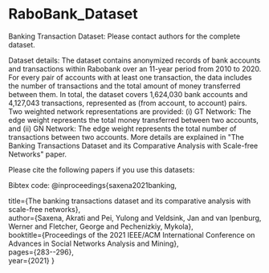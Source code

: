 # RaboBank_Dataset

Banking Transaction Dataset: Please contact authors for the complete dataset.

Dataset details: The dataset contains anonymized records of bank accounts and transactions within Rabobank over an 11-year period from 2010 to 2020. For every pair of accounts with at least one transaction, the data includes the number of transactions and the total amount of money transferred between them. In total, the dataset covers 1,624,030 bank accounts and 4,127,043 transactions, represented as (from account, to account) pairs. Two weighted network representations are provided: (i) GT Network: The edge weight represents the total money transferred between two accounts, and (ii) GN Network: The edge weight represents the total number of transactions between two accounts. More details are explained in "The Banking Transactions Dataset and its Comparative Analysis with Scale-free Networks" paper.

Please cite the following papers if you use this datasets:

Bibtex code: @inproceedings{saxena2021banking,

  title={The banking transactions dataset and its comparative analysis with scale-free networks},  
  author={Saxena, Akrati and Pei, Yulong and Veldsink, Jan and van Ipenburg, Werner and Fletcher, George and Pechenizkiy, Mykola},  
  booktitle={Proceedings of the 2021 IEEE/ACM International Conference on Advances in Social Networks Analysis and Mining},  
  pages={283--296},  
  year={2021}
}
